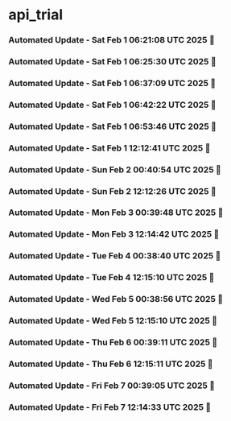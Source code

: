 # api_trial

### Automated Update - Sat Feb  1 06:21:08 UTC 2025 🚀


### Automated Update - Sat Feb  1 06:25:30 UTC 2025 🚀


### Automated Update - Sat Feb  1 06:37:09 UTC 2025 🚀


### Automated Update - Sat Feb  1 06:42:22 UTC 2025 🚀


### Automated Update - Sat Feb  1 06:53:46 UTC 2025 🚀


### Automated Update - Sat Feb  1 12:12:41 UTC 2025 🚀


### Automated Update - Sun Feb  2 00:40:54 UTC 2025 🚀


### Automated Update - Sun Feb  2 12:12:26 UTC 2025 🚀


### Automated Update - Mon Feb  3 00:39:48 UTC 2025 🚀


### Automated Update - Mon Feb  3 12:14:42 UTC 2025 🚀


### Automated Update - Tue Feb  4 00:38:40 UTC 2025 🚀


### Automated Update - Tue Feb  4 12:15:10 UTC 2025 🚀


### Automated Update - Wed Feb  5 00:38:56 UTC 2025 🚀


### Automated Update - Wed Feb  5 12:15:10 UTC 2025 🚀


### Automated Update - Thu Feb  6 00:39:11 UTC 2025 🚀


### Automated Update - Thu Feb  6 12:15:11 UTC 2025 🚀


### Automated Update - Fri Feb  7 00:39:05 UTC 2025 🚀


### Automated Update - Fri Feb  7 12:14:33 UTC 2025 🚀

